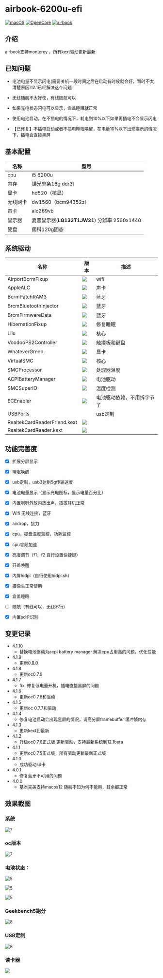 # airbook-6200u-efi

[![macOS](https://img.shields.io/badge/macOS-12.3.1-blueviolet)](https://developer.apple.com/documentation/macos-release-notes) [![OpenCore](https://img.shields.io/badge/OpenCore-0.8.0-blue)](https://github.com/acidanthera/OpenCorePkg) [![airbook](https://img.shields.io/badge/Airbook-6200U-lightgrey)](https://github.com/nabaonan/airbook-6200u-efi)

## 介绍
airbook支持monterey ，所有kext驱动更新最新

## 已知问题

- 电池电量不显示闪电(需要关机一段时间之后在启动有时候就会好，暂时不太清楚原因)12.1已经解决这个问题

- 无线随航不太好使，有线随航可以

- 如果充电状态闪电可以显示，盒盖睡眠就正常

- 使用电池启动，在不插电的情况下，耗电到10%以下如果再插电不会显示闪电

- 【已修复】不插电启动或者不插电睡眠唤醒，在电量10%以下出现提示的情况下，插电会直接黑屏  

  

## 基本配置

| 名称     | 型号                                         |
| -------- | -------------------------------------------- |
| cpu      | i5 6200u                                     |
| 内存     | 镁光单条16g ddr3l                            |
| 显卡     | hd520（核显）                                |
| 无线网卡 | dw1560（bcm94352z）                          |
| 声卡     | alc269vb                                     |
| 显示器   | 夏普显示器(**LQ133T1JW21**) 分辨率 2560x1440 |
| 硬盘     | 朗科120g固态                                 |

## 系统驱动

| 名称                         | 版本                                                         | 描述                       |
| ---------------------------- | ------------------------------------------------------------ | -------------------------- |
| AirportBcrmFixup             | ![](https://img.shields.io/badge/version-2.1.4-informational) | wifi                       |
| AppleALC                     | ![](https://img.shields.io/badge/version-1.7.0-informational) | 声卡                       |
| BcrmPatchRAM3                | ![](https://img.shields.io/badge/version-2.6.1-informational) | 蓝牙                       |
| BrcmBluetoothInjector        | ![](https://img.shields.io/badge/version-2.6.1-informational) | 蓝牙                       |
| BrcmFirmwareData             | ![](https://img.shields.io/badge/version-2.6.1-informational) | 蓝牙                       |
| HibernationFixup             | ![](https://img.shields.io/badge/version-1.4.5-informational) | 修复睡眠                   |
| Lilu                         | ![](https://img.shields.io/badge/version-1.6.0-informational) | 核心                       |
| VoodooPS2Controller          | ![](https://img.shields.io/badge/version-2.2.4-informational) | 触摸板和键盘               |
| WhateverGreen                | ![](https://img.shields.io/badge/version-1.5.8-informational) | 显卡                       |
| VirtualSMC                   | ![](https://img.shields.io/badge/version-1.2.9-informational) | 核心                       |
| SMCProcessor                 | ![](https://img.shields.io/badge/version-1.2.9-informational) | 处理器温度                 |
| ACPIBatteryManager           | ![](https://img.shields.io/badge/version-1.90.1-informational) | 电池驱动                   |
| SMCSuperIO                   | ![](https://img.shields.io/badge/version-1.2.9-informational) | 温度检测                   |
| ECEnabler                    | ![](https://img.shields.io/badge/version-1.0.2-informational) | 电池驱动依赖，不用拆字节了 |
| USBPorts                     |                                                              | usb定制                    |
| RealtekCardReaderFriend.kext | ![](https://img.shields.io/badge/version-1.0.2-informational) |                            |
| RealtekCardReader.kext       | ![](https://img.shields.io/badge/version-0.9.6-informational) |                            |

## 功能完善度

- [x] 扩展分屏显示
- [x] 睡眠唤醒
- [x] usb定制，usb3达到5g传输速度
- [x] 电池电量显示（显示充电图标，显示电量百分比）
- [x] 内置喇叭外放内放出声，插拔耳机正常
- [x] Wifi 无线连接，蓝牙
- [x] airdrop，接力
- [x] cpu，硬盘温度监控，功耗监控
- [x] cpu睿频加速
- [x] 亮度调节（f1，f2  自行设置快捷键）
- [x] 开盖唤醒
- [x] 内屏hidpi（自行使用hidpi.sh）
- [x] 摄像头正常使用
- [x] 盒盖睡眠
- [ ] 随航（有线可以，无线不行）
- [x] 内置sd卡识别



## 变更记录

- 4.1.10
  - 替换电池驱动为acpi battery manager  解决cpu占用高的问题，优化性能
- 4.1.9
  - 更新0.8.0
- 4.1.8
  - 更新oc0.7.9
- 4.1.7
  - fix: 修复低电量开机，插电直接黑屏的问题
- 4.1.6
  - 更新oc0.7.8和驱动
- 4.1.5
  - 更新oc 0.7.7和驱动
- 4.1.4
  - 修复电池启动会出现黑屏的情况，调高分屏framebuffer 缓冲帧内存
- 4.1.3
  - 更新kext到最新
- 4.1.2
  - 升级oc0.7.6正式版 更新驱动，支持最新系统到12.1beta
- 4.1.1
  - 更新oc0.7.5正式版，所有驱动更新最新正式版
- 4.1.0
  - 成功驱动sd卡
- 4.0.1
  - 修复蓝牙不可用的问题
- 4.0.0
  - 基本完美支持macos12  随航不知为何不能用，其余都正常



## 效果截图



### 系统



![7](./assets/13.jpg)

### oc版本

![7](./assets/18.jpg)

### 电池状态：

![5](./assets/19.jpg)

![5](./assets/14.jpg)

![5](./assets/15.jpg)



### Geekbench5跑分

![8](./assets/17.jpg)

### USB定制

![8](./assets/8.jpg)

### 读卡器

![](./assets/20.jpg)
